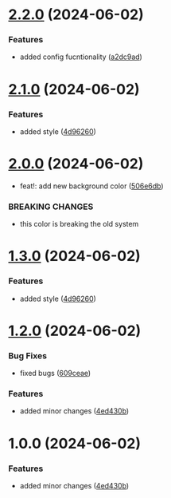 # [2.2.0](https://github.com/devKirkCartano/release/compare/v2.1.0...v2.2.0) (2024-06-02)


### Features

* added config fucntionality ([a2dc9ad](https://github.com/devKirkCartano/release/commit/a2dc9adee577f1778d167566f1290d60c347a9b5))

# [2.1.0](https://github.com/devKirkCartano/release/compare/v2.0.0...v2.1.0) (2024-06-02)


### Features

* added style ([4d96260](https://github.com/devKirkCartano/release/commit/4d96260550b3d7069e85bba0b3aca7e505e57038))

# [2.0.0](https://github.com/devKirkCartano/release/compare/v1.2.0...v2.0.0) (2024-06-02)


* feat!: add new background color ([506e6db](https://github.com/devKirkCartano/release/commit/506e6db659f6b22647f6765469f772abd588f7c5))


### BREAKING CHANGES

* this color is breaking the old system

# [1.3.0](https://github.com/devKirkCartano/release/compare/v1.2.0...v1.3.0) (2024-06-02)


### Features

* added style ([4d96260](https://github.com/devKirkCartano/release/commit/4d96260550b3d7069e85bba0b3aca7e505e57038))


# [1.2.0](https://github.com/devKirkCartano/release/compare/v1.1.0...v1.2.0) (2024-06-02)


### Bug Fixes

* fixed bugs ([609ceae](https://github.com/devKirkCartano/release/commit/609ceaec41ec6d8806e9fb6a1f46c587ca6ff649))


### Features

* added minor changes ([4ed430b](https://github.com/devKirkCartano/release/commit/4ed430b4a3adea73b87c8ef26b0399cbf0c89249))

# 1.0.0 (2024-06-02)


### Features

* added minor changes ([4ed430b](https://github.com/devKirkCartano/release/commit/4ed430b4a3adea73b87c8ef26b0399cbf0c89249))

